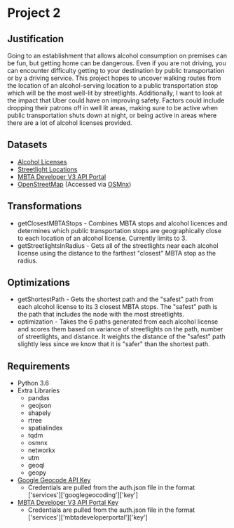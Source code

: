 # Project 2
## Justification
Going to an establishment that allows alcohol consumption on premises can be fun, but getting home can be dangerous. Even if you are not driving, you can encounter difficulty getting to your destination by public transportation or by a driving service. This project hopes to uncover walking routes from the location of an alcohol-serving location to a public transportation stop which will be the most well-lit by streetlights. Additionally, I want to look at the impact that Uber could have on improving safety. Factors could include dropping their patrons off in well lit areas, making sure to be active when public transportation shuts down at night, or being active in areas where there are a lot of alcohol licenses provided.  

## Datasets

* [Alcohol Licenses](https://data.boston.gov/dataset/all-section-12-alcohol-licenses)
* [Streetlight Locations](https://data.boston.gov/dataset/streetlight-locations)
* [MBTA Developer V3 API Portal](https://api-v3.mbta.com)
* [OpenStreetMap](https://www.openstreetmap.org) (Accessed via [OSMnx](https://github.com/gboeing/osmnx))

## Transformations

* getClosestMBTAStops - Combines MBTA stops and alcohol licences and determines which public transportation stops are geographically close to each location of an alcohol license. Currently limits to 3.
* getStreetlightsInRadius - Gets all of the streetlights near each alcohol license using the distance to the farthest "closest" MBTA stop as the radius.

## Optimizations

* getShortestPath - Gets the shortest path and the "safest" path from each alcohol license  to its 3 closest MBTA stops. The "safest" path is the path that includes the node with the most streetlights.
* optimization - Takes the 6 paths generated from each alcohol license and scores them based on variance of streetlights on the path, number of streetlights, and distance. It weights the distance of the "safest" path slightly less since we know that it is "safer" than the shortest path.

## Requirements

* Python 3.6
* Extra Libraries
    * pandas
    * geojson
    * shapely
    * rtree
    * spatialindex
    * tqdm
    * osmnx
    * networkx
    * utm
    * geoql
    * geopy
* [Google Geocode API Key](https://developers.google.com/maps/documentation/geocoding/get-api-key)
    * Credentials are pulled from the auth.json file in the format ['services']['googlegeocoding']['key']
* [MBTA Developer V3 API Portal Key](https://api-v3.mbta.com)
    * Credentials are pulled from the auth.json file in the format ['services']['mbtadeveloperportal']['key']
    
